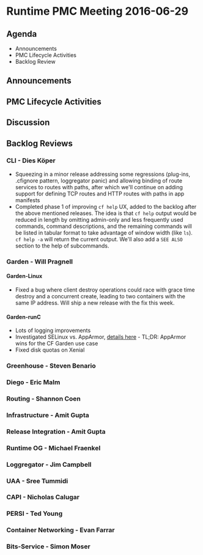 # Runtime PMC Meeting 2016-06-29

## Agenda
* Announcements
* PMC Lifecycle Activities
* Backlog Review

## Announcements


## PMC Lifecycle Activities


## Discussion


## Backlog Reviews

### CLI - Dies Köper
- Squeezing in a minor release addressing some regressions (plug-ins, .cfignore pattern, loggregator panic) and allowing binding of route services to routes with paths, after which we'll continue on adding support for defining TCP routes and HTTP routes with paths in app manifests
- Completed phase 1 of improving `cf help` UX, added to the backlog after the above mentioned releases. The idea is that `cf help` output would be reduced in length by omitting admin-only and less frequently used commands, command descriptions, and the remaining commands will be listed in tabular format to take advantage of window width (like `ls`). `cf help -a` will return the current output. We'll also add a `SEE ALSO` section to the help of subcommands.

### Garden - Will Pragnell

#### Garden-Linux

- Fixed a bug where client destroy operations could race with grace time destroy and a concurrent create, leading to two containers with the same IP address. Will ship a new release with the fix this week.

#### Garden-runC

- Lots of logging improvements
- Investigated SELinux vs. AppArmor, [details here](https://www.pivotaltracker.com/story/show/118632171) - TL;DR: AppArmor wins for the CF Garden use case
- Fixed disk quotas on Xenial

### Greenhouse - Steven Benario

### Diego - Eric Malm

### Routing - Shannon Coen

### Infrastructure - Amit Gupta

### Release Integration - Amit Gupta

### Runtime OG - Michael Fraenkel

### Loggregator - Jim Campbell

### UAA - Sree Tummidi

### CAPI - Nicholas Calugar

### PERSI - Ted Young

### Container Networking - Evan Farrar

### Bits-Service - Simon Moser
